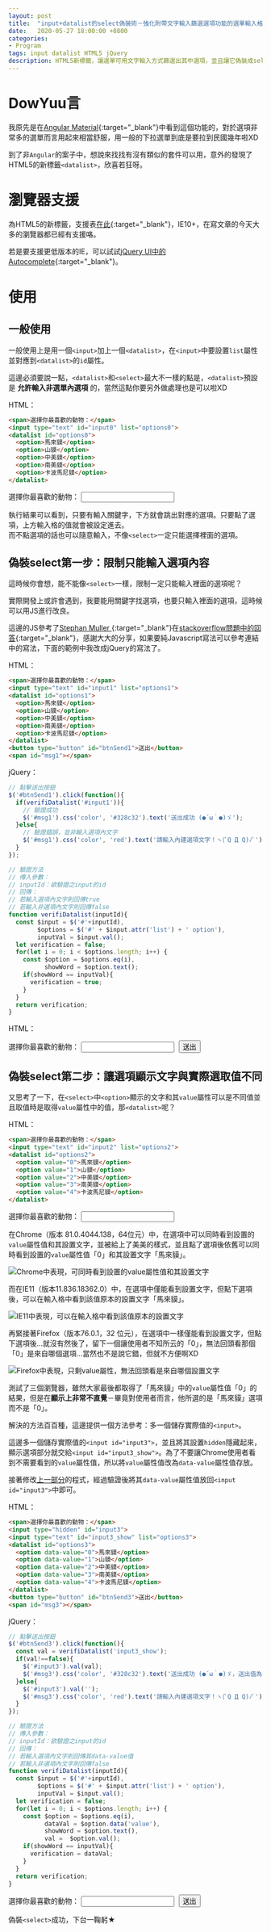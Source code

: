 ```yaml
---
layout: post
title:  "input+datalist的select偽裝術－強化附帶文字輸入篩選選項功能的選單輸入格"
date:   2020-05-27 18:00:00 +0800
categories:
- Program
tags: input datalist HTML5 jQuery
description: HTML5新標籤，讓選單可用文字輸入方式篩選出其中選項，並且讓它偽裝成select的行為！
---
```


<style>
  #msg1, #msg3{ margin-left: 10px; }
  #btnSend1, #btnSend3{ margin-left: 5px; }
</style>

# DowYuu言

我原先是在[Angular Material](https://material.angular.io/components/autocomplete/overview){:target="_blank"}中看到這個功能的，對於選項非常多的選單而言用起來相當舒服，用一般的下拉選單到底是要拉到民國幾年啦XD

到了非`Angular`的案子中，想說來找找有沒有類似的套件可以用，意外的發現了HTML5的新標籤`<datalist>`，欣喜若狂呀。

# 瀏覽器支援

為HTML5的新標籤，支援表[在此](https://caniuse.com/#search=datalist){:target="_blank"}，IE10+，在寫文章的今天大多的瀏覽器都已經有支援咯。

若是要支援更低版本的IE，可以試試[jQuery UI中的Autocomplete](https://jqueryui.com/autocomplete/){:target="_blank"}。

# 使用

## 一般使用

一般使用上是用一個`<input>`加上一個`<datalist>`，在`<input>`中要設置`list`屬性並對應到`<datalist>`的`id`屬性。

這邊必須要說一點，`<datalist>`和`<select>`最大不一樣的點是，`<datalist>`預設是 **允許輸入非選單內選項** 的，當然這點你要另外做處理也是可以啦XD

HTML：
```html
<span>選擇你最喜歡的動物：</span>
<input type="text" id="input0" list="options0">
<datalist id="options0">
  <option>馬來貘</option>
  <option>山貘</option>
  <option>中美貘</option>
  <option>南美貘</option>
  <option>卡波馬尼貘</option>
</datalist>
```

<div class="exampleShow">
  <span>選擇你最喜歡的動物：</span>
  <input type="text" id="input0" list="options0">
  <datalist id="options0">
    <option>馬來貘</option>
    <option>山貘</option>
    <option>中美貘</option>
    <option>南美貘</option>
    <option>卡波馬尼貘</option>
  </datalist>
</div>

執行結果可以看到，只要有輸入關鍵字，下方就會跳出對應的選項。只要點了選項，上方輸入格的值就會被設定進去。  
而不點選項的話也可以隨意輸入，不像`<select>`一定只能選擇裡面的選項。

## 偽裝select第一步：限制只能輸入選項內容

這時候你會想，能不能像`<select>`一樣，限制一定只能輸入裡面的選項呢？

實際開發上或許會遇到，我要能用關鍵字找選項，也要只輸入裡面的選項，這時候可以用JS進行改良。

這邊的JS參考了[Stephan Muller
](https://stackoverflow.com/users/124238/stephan-muller){:target="_blank"}在[stackoverflow問題中的回答](https://stackoverflow.com/questions/29882361/show-datalist-labels-but-submit-the-actual-value){:target="_blank"}，感謝大大的分享，如果要純Javascript寫法可以參考連結中的寫法，下面的範例中我改成jQuery的寫法了。

HTML：
```html
<span>選擇你最喜歡的動物：</span>
<input type="text" id="input1" list="options1">
<datalist id="options1">
  <option>馬來貘</option>
  <option>山貘</option>
  <option>中美貘</option>
  <option>南美貘</option>
  <option>卡波馬尼貘</option>
</datalist>
<button type="button" id="btnSend1">送出</button>
<span id="msg1"></span>
```

jQuery：
```js
// 點擊送出按鈕
$('#btnSend1').click(function(){
  if(verifiDatalist('#input1')){
    // 驗證成功
    $('#msg1').css('color', '#328c32').text('送出成功 (●´ω｀●)ゞ');
  }else{
    // 驗證錯誤，並非輸入選項內文字
    $('#msg1').css('color', 'red').text('請輸入內建選項文字！ヽ(ﾟQ Д Q)ﾉﾟ');
  }
});

// 驗證方法
// 傳入參數：
// inputId：欲驗證之input的id
// 回傳：
// 若輸入選項內文字則回傳true
// 若輸入非選項內文字則回傳false
function verifiDatalist(inputId){
  const $input = $('#'+inputId),
        $options = $('#' + $input.attr('list') + ' option'),
        inputVal = $input.val();
  let verification = false;
  for(let i = 0; i < $options.length; i++) {
    const $option = $options.eq(i),
          showWord = $option.text();
    if(showWord == inputVal){
      verification = true;
    }
  }
  return verification;
}
```

HTML：
<div class="exampleShow">
  <span>選擇你最喜歡的動物：</span>
  <input type="text" id="input1" list="options1">
  <datalist id="options1">
    <option>馬來貘</option>
    <option>山貘</option>
    <option>中美貘</option>
    <option>南美貘</option>
    <option>卡波馬尼貘</option>
  </datalist>
  <button type="button" id="btnSend1">送出</button>
  <span id="msg1"></span>
</div>

## 偽裝select第二步：讓選項顯示文字與實際選取值不同

又思考了一下，在`<select>`中`<option>`顯示的文字和其`value`屬性可以是不同值並且取值時是取得`value`屬性中的值，那`<datalist>`呢？

HTML：
```html
<span>選擇你最喜歡的動物：</span>
<input type="text" id="input2" list="options2">
<datalist id="options2">
  <option value="0">馬來貘</option>
  <option value="1">山貘</option>
  <option value="2">中美貘</option>
  <option value="3">南美貘</option>
  <option value="4">卡波馬尼貘</option>
</datalist>
```

<div class="exampleShow">
  <span>選擇你最喜歡的動物：</span>
  <input type="text" id="input2" list="options2">
  <datalist id="options2">
    <option value="0">馬來貘</option>
    <option value="1">山貘</option>
    <option value="2">中美貘</option>
    <option value="3">南美貘</option>
    <option value="4">卡波馬尼貘</option>
  </datalist>
</div>

在Chrome（版本 81.0.4044.138，64位元）中，在選項中可以同時看到設置的`value`屬性值和其設置文字，並被給上了美美的樣式，並且點了選項後依舊可以同時看到設置的`value`屬性值「0」和其設置文字「馬來貘」。

![Chrome中表現，可同時看到設置的value屬性值和其設置文字]({{site.url}}/img/2020-05-27-Input-Datalist/datalist_option_value_Chrome.png)  

而在IE11（版本11.836.18362.0）中，在選項中僅能看到設置文字，但點下選項後，可以在輸入格中看到該值原本的設置文字「馬來貘」。

![IE11中表現，可以在輸入格中看到該值原本的設置文字]({{site.url}}/img/2020-05-27-Input-Datalist/datalist_option_value_IE.png)  

再緊接著Firefox（版本76.0.1，32 位元），在選項中一樣僅能看到設置文字，但點下選項後...就沒有然後了，留下一個讓使用者不知所云的「0」，無法回頭看那個「0」是來自哪個選項...當然也不是說它錯，但就不方便啊XD

![Firefox中表現，只剩value屬性，無法回頭看是來自哪個設置文字]({{site.url}}/img/2020-05-27-Input-Datalist/datalist_option_value_Firefox.png)  

測試了三個瀏覽器，雖然大家最後都取得了「馬來貘」中的`value`屬性值「0」的結果，但是在**顯示上非常不直覺**－畢竟對使用者而言，他所選的是「馬來貘」選項而不是「0」。

解決的方法百百種，這邊提供一個方法參考：多一個儲存實際值的`<input>`。

這邊多一個儲存實際值的`<input id="input3">`，並且將其設置`hidden`隱藏起來，顯示選項部分就交給`<input id="input3_show">`。為了不要讓Chrome使用者看到不需要看到的`value`屬性值，所以將`value`屬性值改為`data-value`屬性值存放。

接著修改[上一部分](#偽裝<select>第一步：限制只能輸入選項內容)的程式，經過驗證後將其`data-value`屬性值放回`<input id="input3">`中即可。

HTML：
```html
<span>選擇你最喜歡的動物：</span>
<input type="hidden" id="input3">
<input type="text" id="input3_show" list="options3">
<datalist id="options3">
  <option data-value="0">馬來貘</option>
  <option data-value="1">山貘</option>
  <option data-value="2">中美貘</option>
  <option data-value="3">南美貘</option>
  <option data-value="4">卡波馬尼貘</option>
</datalist>
<button type="button" id="btnSend3">送出</button>
<span id="msg3"></span>
```

jQuery：
```js
// 點擊送出按鈕
$('#btnSend3').click(function(){
  const val = verifiDatalist('input3_show');
  if(val!==false){
    $('#input3').val(val);
    $('#msg3').css('color', '#328c32').text('送出成功 (●´ω｀●)ゞ，送出值為：'+ $('#input3').val());
  }else{
    $('#input3').val('');
    $('#msg3').css('color', 'red').text('請輸入內建選項文字！ヽ(ﾟQ Д Q)ﾉﾟ');
  }
});

// 驗證方法
// 傳入參數：
// inputId：欲驗證之input的id
// 回傳：
// 若輸入選項內文字則回傳其data-value值
// 若輸入非選項內文字則回傳false
function verifiDatalist(inputId){
  const $input = $('#'+inputId),
        $options = $('#' + $input.attr('list') + ' option'),
        inputVal = $input.val();
  let verification = false;
  for(let i = 0; i < $options.length; i++) {
    const $option = $options.eq(i),
          dataVal = $option.data('value'),
          showWord = $option.text(),
          val =  $option.val();
    if(showWord == inputVal){
      verification = dataVal;
    }
  }
  return verification;
}
```

<div class="exampleShow">
  <span>選擇你最喜歡的動物：</span>
  <input type="hidden" id="input3">
  <input type="text" id="input3_show" list="options3">
  <datalist id="options3">
    <option data-value="0">馬來貘</option>
    <option data-value="1">山貘</option>
    <option data-value="2">中美貘</option>
    <option data-value="3">南美貘</option>
    <option data-value="4">卡波馬尼貘</option>
  </datalist>
  <button type="button" id="btnSend3">送出</button>
  <span id="msg3"></span>
</div>

偽裝`<select>`成功，下台一鞠躬★

<script
  src="https://code.jquery.com/jquery-2.2.4.min.js"
  integrity="sha256-BbhdlvQf/xTY9gja0Dq3HiwQF8LaCRTXxZKRutelT44="
  crossorigin="anonymous"></script>
<script>
  $(function(){
    $('#btnSend1').click(function(){
      if(verifiDatalist1('input1')){
        $('#msg1').css('color', '#328c32').text('送出成功 (●´ω｀●)ゞ');
      }else{
        $('#msg1').css('color', 'red').text('請輸入內建選項文字！ヽ(ﾟQ Д Q)ﾉﾟ');
      }
    });
    function verifiDatalist1(inputId){
      const $input = $('#'+inputId), $options = $('#' + $input.attr('list') + ' option'), inputVal = $input.val();
      let verification = false;
      for(let i = 0; i < $options.length; i++) {
        const $option = $options.eq(i), showWord = $option.text();
        if(showWord == inputVal){ verification = true; }
      }
      return verification;
    }
    $('#btnSend3').click(function(){
      const val = verifiDatalist3('input3_show');
      if(val!==false){
        $('#input3').val(val);
        $('#msg3').css('color', '#328c32').text('送出成功 (●´ω｀●)ゞ，送出值為：'+ $('#input3').val());
      }else{
        $('#input3').val('');
        $('#msg3').css('color', 'red').text('請輸入內建選項文字！ヽ(ﾟQ Д Q)ﾉﾟ');
      }
    });
    function verifiDatalist3(inputId){
      const $input = $('#'+inputId), $options = $('#' + $input.attr('list') + ' option'), inputVal = $input.val();
      let verification = false;
      for(let i = 0; i < $options.length; i++) {
        const $option = $options.eq(i),
            dataVal = $option.data('value'),
            showWord = $option.text(),
            val =  $option.val();
        if(showWord == inputVal){
          verification = dataVal;
        }
      }
      return verification;
    }
  });
</script>
